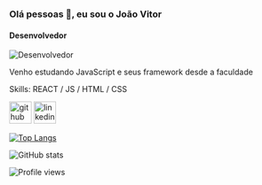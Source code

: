 ### Olá pessoas 👋, eu sou o João Vitor
#### Desenvolvedor 
![Desenvolvedor ](https://i.pinimg.com/originals/3d/13/d6/3d13d6d59538d88c4cbe3948b8880a53.gif)

Venho estudando JavaScript e seus framework desde a faculdade

Skills: REACT / JS / HTML / CSS


[<img src='https://cdn.jsdelivr.net/npm/simple-icons@3.0.1/icons/github.svg' alt='github' height='40'>](https://github.com/Alencars)  [<img src='https://cdn.jsdelivr.net/npm/simple-icons@3.0.1/icons/linkedin.svg' alt='linkedin' height='40'>](https://www.linkedin.com/in/https://www.linkedin.com/in/jo%C3%A3o-vitor-de-alencar-da-silva-3374a56b//)  

[![Top Langs](https://github-readme-stats.vercel.app/api/top-langs/?username=Alencars)](https://github.com/anuraghazra/github-readme-stats)

![GitHub stats](https://github-readme-stats.vercel.app/api?username=Alencars&show_icons=true)  

![Profile views](https://gpvc.arturio.dev/Alencars)  
